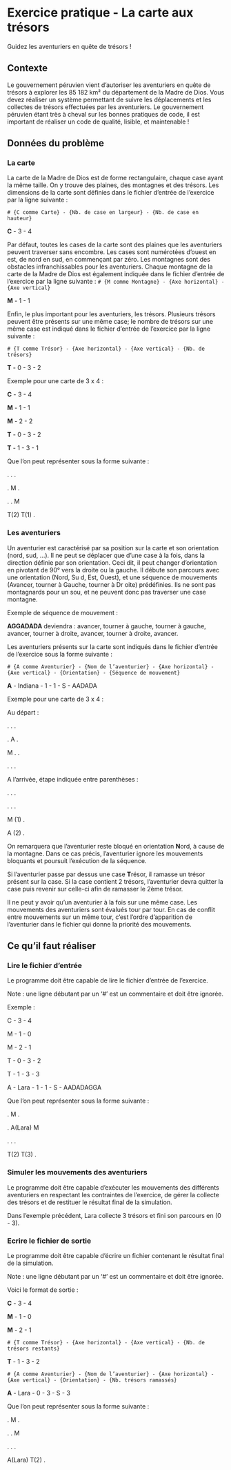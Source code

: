# Exercice pratique - La carte aux trésors
Guidez les aventuriers en quête de trésors !

## Contexte
Le gouvernement péruvien vient d’autoriser les aventuriers en quête de trésors à explorer les 85 182
km² du département de la Madre de Dios. Vous devez réaliser un système permettant de suivre les
déplacements et les collectes de trésors effectuées par les aventuriers. Le gouvernement péruvien
étant très à cheval sur les bonnes pratiques de code, il est important de réaliser un code de qualité,
lisible, et maintenable !
## Données du problème
### La carte
La carte de la Madre de Dios est de forme rectangulaire, chaque case ayant la même taille. On y
trouve des plaines, des montagnes et des trésors.
Les dimensions de la carte sont définies dans le fichier d’entrée de l’exercice par la ligne suivante :

`# {C comme Carte} - {Nb. de case en largeur} - {Nb. de case en hauteur}`

**C** - 3 - 4

Par défaut, toutes les cases de la carte sont des plaines que les aventuriers peuvent traverser sans
encombre. Les cases sont numérotées d’ouest en est, de nord en sud, en commençant par zéro.
Les montagnes sont des obstacles infranchissables pour les aventuriers. Chaque montagne de la
carte de la Madre de Dios est également indiquée dans le fichier d’entrée de l’exercice par la ligne
suivante :
`# {M comme Montagne} - {Axe horizontal} - {Axe vertical}`

**M** - 1 - 1

Enfin, le plus important pour les aventuriers, les trésors. Plusieurs trésors peuvent être présents sur
une même case; le nombre de trésors sur une même case est indiqué dans le fichier d’entrée de
l’exercice par la ligne suivante :

`# {T comme Trésor} - {Axe horizontal} - {Axe vertical} - {Nb. de trésors}`

**T** - 0 - 3 - 2

Exemple pour une carte de 3 x 4 :

**C** - 3 - 4

**M** - 1 - 1

**M** - 2 - 2

**T** - 0 - 3 - 2

**T** - 1 - 3 - 1

Que l’on peut représenter sous la forme suivante :

. . .

. M .

. . M

T(2) T(1) .

### Les aventuriers
Un aventurier est caractérisé par sa position sur la carte et son orientation (nord, sud, ...). Il ne peut
se déplacer que d’une case à la fois, dans la direction définie par son orientation. Ceci dit, il
peut changer d’orientation en pivotant de 90° vers la droite ou la gauche. Il débute son
parcours avec une orientation (Nord, Su d, Est, Ouest), et une séquence de mouvements (Avancer,
tourner à Gauche, tourner à Dr oite) prédéfinies. Ils ne sont pas montagnards pour un sou, et ne
peuvent donc pas traverser une case montagne.

Exemple de séquence de mouvement :

**AGGADADA** deviendra : avancer, tourner à gauche, tourner à gauche, avancer, tourner à droite,
avancer, tourner à droite, avancer.

Les aventuriers présents sur la carte sont indiqués dans le fichier d’entrée de l’exercice sous la forme
suivante :

`# {A comme Aventurier} - {Nom de l’aventurier} - {Axe horizontal} - {Axe
vertical} - {Orientation} - {Séquence de mouvement}`

**A** - Indiana - 1 - 1 - S - AADADA

Exemple pour une carte de 3 x 4 :

Au départ :

. . .

. A .

M . .

. . .

A l’arrivée, étape indiquée entre parenthèses :

. . .

. . .

M (1) .

A (2) .

On remarquera que l’aventurier reste bloqué en orientation **N**ord, à cause de la montagne. Dans ce
cas précis, l’aventurier ignore les mouvements bloquants et poursuit l’exécution de la séquence.

Si l’aventurier passe par dessus une case **T**résor, il ramasse un trésor présent sur la case. Si la case
contient 2 trésors, l’aventurier devra quitter la case puis revenir sur celle-ci afin de ramasser le 2ème
trésor.

Il ne peut y avoir qu’un aventurier à la fois sur une même case. Les mouvements des aventuriers sont
évalués tour par tour. En cas de conflit entre mouvements sur un même tour, c’est l’ordre d’apparition
de l’aventurier dans le fichier qui donne la priorité des mouvements.
## Ce qu’il faut réaliser
### Lire le fichier d’entrée
Le programme doit être capable de lire le fichier d’entrée de l’exercice.

Note : une ligne débutant par un ‘#’ est un commentaire et doit être ignorée.

Exemple :

C - 3 - 4

M - 1 - 0

M - 2 - 1

T - 0 - 3 - 2

T - 1 - 3 - 3

A - Lara - 1 - 1 - S - AADADAGGA

Que l’on peut représenter sous la forme suivante :

. M .

. A(Lara) M

. . .

T(2) T(3) .

### Simuler les mouvements des aventuriers
Le programme doit être capable d’exécuter les mouvements des différents aventuriers en respectant
les contraintes de l’exercice, de gérer la collecte des trésors et de restituer le résultat final de la
simulation.

Dans l’exemple précédent, Lara collecte 3 trésors et fini son parcours en (0 - 3).

### Ecrire le fichier de sortie
Le programme doit être capable d’écrire un fichier contenant le résultat final de la simulation.

Note : une ligne débutant par un ‘#’ est un commentaire et doit être ignorée.

Voici le format de sortie :

**C** - 3 - 4

**M** - 1 - 0

**M** - 2 - 1

`# {T comme Trésor} - {Axe horizontal} - {Axe vertical} - {Nb. de trésors
restants}`

**T** - 1 - 3 - 2

`# {A comme Aventurier} - {Nom de l’aventurier} - {Axe horizontal} - {Axe
vertical} - {Orientation} - {Nb. trésors ramassés}`

**A** - Lara - 0 - 3 - S - 3

Que l’on peut représenter sous la forme suivante :

. M .

. . M

. . .

A(Lara) T(2) .
